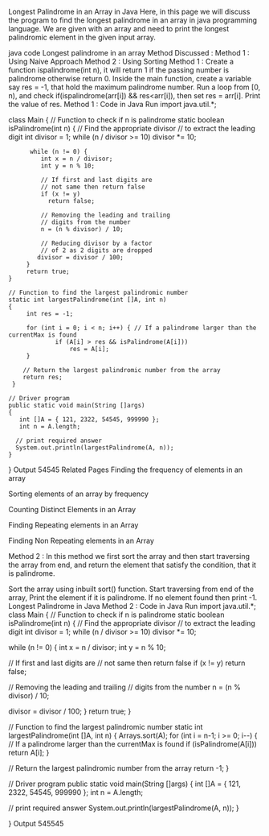 Longest Palindrome in an Array in Java
Here, in this page we will discuss the program to find the longest palindrome in an array in java programming language. We are given with an array and need to print the longest palindromic element in the given input array.

java code Longest palindrome in an array
Method Discussed :
Method 1 : Using Naive Approach
Method 2 : Using Sorting
Method 1 :
Create a function ispalindrome(int n), it will return 1 if the passing number is palindrome otherwise return 0.
Inside the main function, create a variable say res = -1, that hold the maximum palindrome number.
Run a loop from [0, n),  and check if(ispalindrome(arr[i]) && res<arr[i]), then set res = arr[i].
Print the value of res.
Method 1 : Code in Java
Run
import java.util.*;

class Main
{
    // Function to check if n is palindrome
    static boolean isPalindrome(int n)
    {
          // Find the appropriate divisor
          // to extract the leading digit
          int divisor = 1;
          while (n / divisor >= 10)
             divisor *= 10;

          while (n != 0) {
             int x = n / divisor;
             int y = n % 10;

             // If first and last digits are
             // not same then return false
             if (x != y)
               return false;

             // Removing the leading and trailing
             // digits from the number
             n = (n % divisor) / 10;

             // Reducing divisor by a factor
             // of 2 as 2 digits are dropped
            divisor = divisor / 100;
         }
         return true;
    }

    // Function to find the largest palindromic number
    static int largestPalindrome(int []A, int n)
    {
         int res = -1;

         for (int i = 0; i < n; i++) { // If a palindrome larger than the currentMax is found 
                 if (A[i] > res && isPalindrome(A[i]))
                     res = A[i];
         }

        // Return the largest palindromic number from the array
        return res;
     }

    // Driver program
    public static void main(String []args)
    {
       int []A = { 121, 2322, 54545, 999990 };
       int n = A.length;

      // print required answer
      System.out.println(largestPalindrome(A, n));
    }

}
Output
54545
Related Pages
Finding the frequency of elements in an array

Sorting elements of an array by frequency

Counting Distinct Elements in an Array

Finding  Repeating elements in an Array

Finding Non Repeating elements in an Array

Method 2 :
In this method we first sort the array and then start traversing the array from end, and return the element that satisfy the condition, that it is palindrome.

Sort the array using inbuilt sort() function.
Start traversing from end of the array,
Print the element if it is palindrome.
If no element found then print -1.
Longest Palindrome in Java
Method 2 : Code in Java
Run
import java.util.*;
class Main
{
// Function to check if n is palindrome
static boolean isPalindrome(int n)
{
// Find the appropriate divisor
// to extract the leading digit
int divisor = 1;
while (n / divisor >= 10)
divisor *= 10;

while (n != 0) {
int x = n / divisor;
int y = n % 10;

// If first and last digits are
// not same then return false
if (x != y)
return false;

// Removing the leading and trailing
// digits from the number
n = (n % divisor) / 10;

divisor = divisor / 100;
}
return true;
}

// Function to find the largest palindromic number
static int largestPalindrome(int []A, int n)
{
Arrays.sort(A);
for (int i = n-1; i >= 0; i--) {
// If a palindrome larger than the currentMax is found
if (isPalindrome(A[i]))
return A[i];
}

// Return the largest palindromic number from the array
return -1;
}

// Driver program
public static void main(String []args)
{
int []A = { 121, 2322, 54545, 999990 };
int n = A.length;

// print required answer
System.out.println(largestPalindrome(A, n));
}

}
Output
545545
